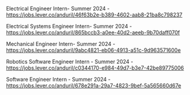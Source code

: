 Electrical Engineer Intern- Summer 2024 - https://jobs.lever.co/anduril/46f63b2e-b389-4602-aab8-21ba8c798237

Electrical Systems Engineer Intern- Summer 2024 - https://jobs.lever.co/anduril/865bccb3-a0ee-40d2-aeeb-9b70daff070f

Mechanical Engineer Intern- Summer 2024 - https://jobs.lever.co/anduril/9abc4821-eb06-4913-a51c-9d963571600e

Robotics Software Engineer Intern - Summer 2024 - https://jobs.lever.co/anduril/c0344170-e984-49d7-b3e7-42be89775006

Software Engineer Intern - Summer 2024 - https://jobs.lever.co/anduril/678e291a-29a7-4823-9bef-5a565660d67e

